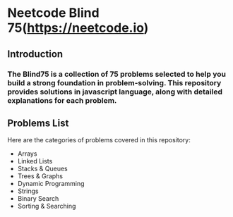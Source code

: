 # Neetcode Blind 75(https://neetcode.io)

## Introduction
### The Blind75 is a collection of 75 problems selected to help you build a strong foundation in problem-solving. This repository provides solutions in javascript language, along with detailed explanations for each problem.

## Problems List
Here are the categories of problems covered in this repository:
* Arrays
* Linked Lists
* Stacks & Queues
* Trees & Graphs
* Dynamic Programming
* Strings
* Binary Search
* Sorting & Searching
